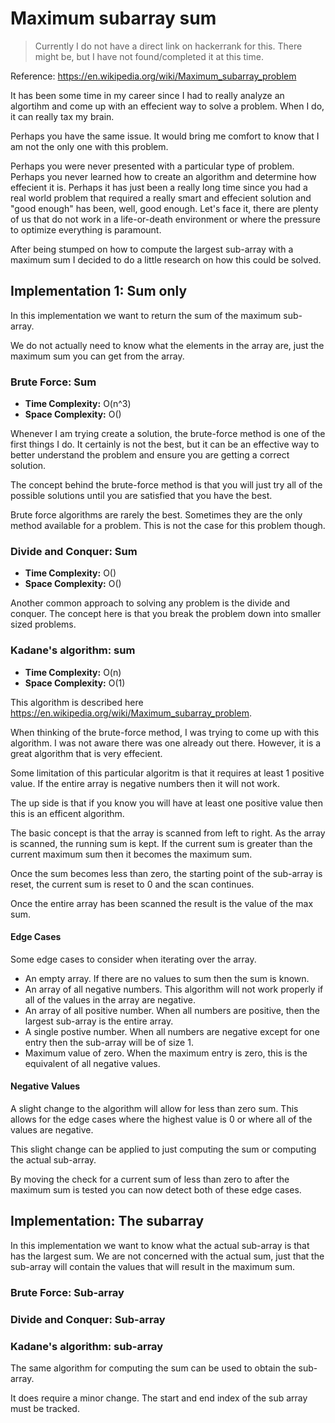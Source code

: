 # Maximum subarray sum

> Currently I do not have a direct link on hackerrank for this.  There might be, but I have not found/completed it at this time.

Reference: <https://en.wikipedia.org/wiki/Maximum_subarray_problem>

It has been some time in my career since I had to really analyze an algortihm and come up with an effecient way to solve a problem. When I do, it can really tax my brain.

Perhaps you have the same issue.  It would bring me comfort to know that I am not the only one with this problem.

Perhaps you were never presented with a particular type of problem.  Perhaps you never learned how to create an algorithm and determine how effecient it is.  Perhaps it has just been a really long time since you had a real world problem that required a really smart and effecient solution and "good enough" has been, well, good enough. Let's face it, there are plenty of us that do not work in a life-or-death environment or where the pressure to optimize everything is paramount.

After being stumped on how to compute the largest sub-array with a maximum sum I decided to do a little research on how this could be solved.

## Implementation 1: Sum only

In this implementation we want to return the sum of the maximum sub-array.

We do not actually need to know what the elements in the array are, just the maximum sum you can get from the array.

### Brute Force: Sum

- **Time Complexity:** O(n^3)
- **Space Complexity:** O()

Whenever I am trying create a solution, the brute-force method is one of the first things I do.  It certainly is not the best, but it can be an effective way to better understand the problem and ensure you are getting a correct solution.

The concept behind the brute-force method is that you will just try all of the possible solutions until you are satisfied that you have the best.

Brute force algorithms are rarely the best.  Sometimes they are the only method available for a problem.  This is not the case for this problem though.

### Divide and Conquer: Sum

- **Time Complexity:** O()
- **Space Complexity:** O()

Another common approach to solving any problem is the divide and conquer.  The concept here is that you break the problem down into smaller sized problems.

### Kadane's algorithm: sum

- **Time Complexity:** O(n)
- **Space Complexity:** O(1)

This algorithm is described here <https://en.wikipedia.org/wiki/Maximum_subarray_problem>.  

When thinking of the brute-force method, I was trying to come up with this algorithm.  I was not aware there was one already out there.  However, it is a great algorithm that is very effecient.

Some limitation of this particular algoritm is that it requires at least 1 positive value.  If the entire array is negative numbers then it will not work.

The up side is that if you know you will have at least one positive value then this is an efficent algorithm.

The basic concept is that the array is scanned from left to right.  As the array is scanned, the running sum is kept.  If the current sum is greater than the current maximum sum then it becomes the maximum sum.

Once the sum becomes less than zero, the starting point of the sub-array is reset, the current sum is reset to 0 and the scan continues.

Once the entire array has been scanned the result is the value of the max sum.

#### Edge Cases

Some edge cases to consider when iterating over the array.

- An empty array.  If there are no values to sum then the sum is known.
- An array of all negative numbers.  This algorithm will not work properly if all of the values in the array are negative.
- An array of all positive number.  When all numbers are positive, then the largest sub-array is the entire array.
- A single postive number.  When all numbers are negative except for one entry then the sub-array will be of size 1.
- Maximum value of zero. When the maximum entry is zero, this is the equivalent of all negative values.

#### Negative Values

A slight change to the algorithm will allow for less than zero sum. This allows for the edge cases where the highest value is 0 or where all of the values are negative.

This slight change can be applied to just computing the sum or computing the actual sub-array.

By moving the check for a current sum of less than zero to after the maximum sum is tested you can now detect both of these edge cases.
## Implementation: The subarray

In this implementation we want to know what the actual sub-array is that has the largest sum.  We are not concerned with the actual sum, just that the sub-array will contain the values that will result in the maximum sum.

### Brute Force: Sub-array

### Divide and Conquer: Sub-array

### Kadane's algorithm: sub-array

The same algorithm for computing the sum can be used to obtain the sub-array.

It does require a minor change.  The start and end index of the sub array must be tracked.
